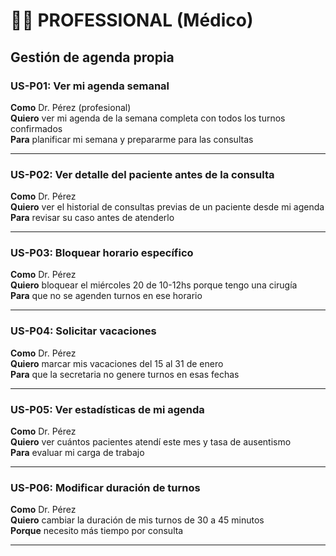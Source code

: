 ﻿# 👨‍⚕️ PROFESSIONAL (Médico)
## Gestión de agenda propia

### US-P01: Ver mi agenda semanal
**Como** Dr. Pérez (profesional)  
**Quiero** ver mi agenda de la semana completa con todos los turnos confirmados  
**Para** planificar mi semana y prepararme para las consultas

---

### US-P02: Ver detalle del paciente antes de la consulta
**Como** Dr. Pérez  
**Quiero** ver el historial de consultas previas de un paciente desde mi agenda  
**Para** revisar su caso antes de atenderlo

---

### US-P03: Bloquear horario específico
**Como** Dr. Pérez  
**Quiero** bloquear el miércoles 20 de 10-12hs porque tengo una cirugía  
**Para** que no se agenden turnos en ese horario

---

### US-P04: Solicitar vacaciones
**Como** Dr. Pérez  
**Quiero** marcar mis vacaciones del 15 al 31 de enero  
**Para** que la secretaria no genere turnos en esas fechas

---

### US-P05: Ver estadísticas de mi agenda
**Como** Dr. Pérez  
**Quiero** ver cuántos pacientes atendí este mes y tasa de ausentismo  
**Para** evaluar mi carga de trabajo

---

### US-P06: Modificar duración de turnos
**Como** Dr. Pérez  
**Quiero** cambiar la duración de mis turnos de 30 a 45 minutos  
**Porque** necesito más tiempo por consulta

---